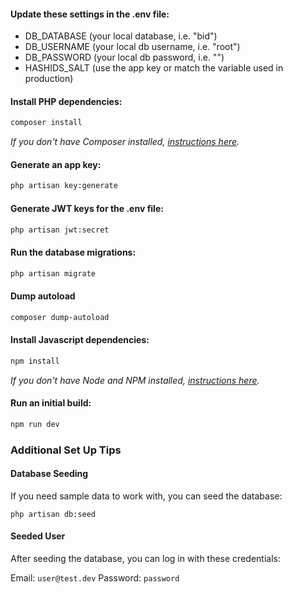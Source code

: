 #### Update these settings in the .env file:

- DB_DATABASE (your local database, i.e. "bid")
- DB_USERNAME (your local db username, i.e. "root")
- DB_PASSWORD (your local db password, i.e. "")
- HASHIDS_SALT (use the app key or match the variable used in production)

#### Install PHP dependencies:

```bash
composer install
```

_If you don't have Composer installed, [instructions here](https://getcomposer.org/)._

#### Generate an app key:

```bash
php artisan key:generate
```

#### Generate JWT keys for the .env file:

```bash
php artisan jwt:secret
```

#### Run the database migrations:

```bash
php artisan migrate
```

#### Dump autoload

```bash
composer dump-autoload
```

#### Install Javascript dependencies:

```bash
npm install
```

_If you don't have Node and NPM installed, [instructions here](https://www.npmjs.com/get-npm)._

#### Run an initial build:

```bash
npm run dev
```

### Additional Set Up Tips

#### Database Seeding

If you need sample data to work with, you can seed the database:

```
php artisan db:seed
```

#### Seeded User

After seeding the database, you can log in with these credentials:

Email: `user@test.dev`
Password: `password`
